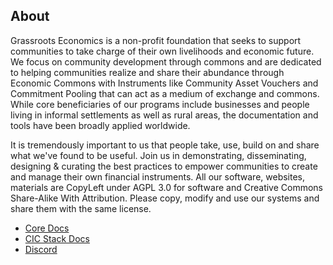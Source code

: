 ## About 

Grassroots Economics is a non-profit foundation that seeks to support communities to take charge of their own livelihoods and economic future. We focus on community development through commons and are dedicated to helping communities realize and share their abundance through Economic Commons with Instruments like Community Asset Vouchers and Commitment Pooling that can act as a medium of exchange and commons. While core beneficiaries of our programs include businesses and people living in informal settlements as well as rural areas, the documentation and tools have been broadly applied worldwide.

It is tremendously important to us that people take, use, build on and share what we've found to be useful. Join us in demonstrating, disseminating, designing & curating the best practices to empower communities to create and manage their own financial instruments. All our software, websites, materials are CopyLeft under AGPL 3.0 for software and Creative Commons Share-Alike With Attribution. Please copy, modify and use our systems and share them with the same license.

- [Core Docs](https://docs.grassecon.org)
- [CIC Stack Docs](https://cic-stack.grassecon.org)
- [Discord](https://discord.gg/xayVsrkHPQ)
